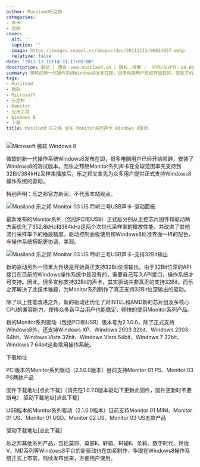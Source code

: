 ```yaml
---
author: Musiland乐之邦
categories:
- 声卡
- 音频
cover:
  alt: ''
  caption: ''
  image: https://images.soomal.cc/images/doc/20111115/00014957.webp
  relative: false
date: '2011-11-15T14:31:17+08:00'
description: 驱动 | 源自：www.musiland.cn | 版权：转载 |  平均/总评分：04.00/12
summary: 微软的新一代操作系统Windows8发布在即，很多电脑用户已经开始尝鲜，安装了Windows8的测试版本。在此之际，乐之邦率先为众多用户提供正式支持Windows8操作系统的驱动。新驱动的一项重大升级是开始真正支持32Bit位深输出，同时，新的驱动还优化了对INTEL和AMD新的芯片组及多核心CPU的兼容能力……
tags:
- Musiland
- 微软
- Microsoft
- 乐之邦
- Monitor
- 应用工具
- Windows 8
- 下载
title: Musiland 乐之邦 发布 Monitor系列声卡 Windows 8驱动
---
```


![Microsoft 微软 Windows 8](https://images.soomal.cc/images/doc/20111115/00014957.webp)



微软的新一代操作系统Windows8发布在即，很多电脑用户已经开始尝鲜，安装了Windows8的测试版本。而乐之邦继Monitor系列声卡在全球范围率先支持到32Bit/384kHz采样率播放后，乐之邦又率先为众多用户提供正式支持Windows8操作系统的驱动。



特别声明：乐之邦官方新闻，不代表本站观点。



![Musiland 乐之邦 Monitor 03 US 聆听三号USB声卡-驱动面板](https://images.soomal.cc/images/doc/20111115/00014958.webp)



最新发布的Monitor系列（包括PCI和USB）正式版分别从主控芯片固件和驱动两方面优化了352.8kHz和384kHz这两个次世代采样率的播放性能，并改进了其他流行采样率下的播放精度。驱动控制面板使用和Windows8标准界面一样的配色，与操作系统搭配更协调、美观。



![Musiland 乐之邦 Monitor 03 US 聆听三号USB声卡-支持32Bit输出](https://images.soomal.cc/images/doc/20111115/00014959.webp)



新的驱动另外一项重大升级是开始真正支持32Bit位深输出。由于32Bit位深的API接口在目前的Windows操作系统中是没有的，需要自己写入API接口，操作系统才可支持。因此，很多宣称支持32Bit的声卡，其实驱动并非真正的支持32Bit。而乐之邦解决了此技术难题，为Monitor系列制作了真正支持32Bit位深输出的驱动。



除了以上性能改进之外，新的驱动还优化了对INTEL和AMD新的芯片组及多核心CPU的兼容能力，使得众多新平台用户也能稳定、畅快的使用Monitor系列产品。



新的Monitor系列驱动（包括PCI和USB）版本号为2.1.0.0，除了正式支持Windows8外，还支持Windows XP、Windows 2003 32bit、Windows 2003 64bit、Windows Vista 32bit、Windows Vista 64bit、Windows 7 32bit、Windows 7 64bit这些常用操作系统。



下载地址



PCI版本的Monitor系列驱动（2.1.0.0版本）目前支持Monitor 01 PS、Monitor 03 PS两款产品

固件下载地址[点此下载]（请先在1.0.7.0版本驱动下更新此固件，固件更新时不要断电）
驱动下载地址[点此下载]

USB版本的Monitor系列驱动（2.1.0.0版本）目前支持Monitor 01 MINI、Monitor 01 US、Monitor 01 USD、Monitor 02 US、Monitor 03 US五款产品

驱动下载地址[点此下载]



乐之邦其他系列产品，包括莫邪、莫邪II、轩辕、轩辕II、茉莉、数字时代、玲珑V、MD系列等Windows8平台的新驱动也在加紧制作，争取在Windows8操作系统正式上市前，陆续发布出来，方便用户使用。
